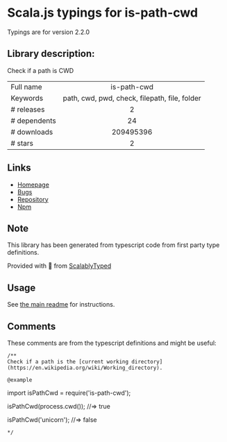 
# Scala.js typings for is-path-cwd

Typings are for version 2.2.0

## Library description:
Check if a path is CWD

|                    |                 |
| ------------------ | :-------------: |
| Full name          | is-path-cwd |
| Keywords           | path, cwd, pwd, check, filepath, file, folder |
| # releases         | 2 |
| # dependents       | 24 |
| # downloads        | 209495396 |
| # stars            | 2 |

## Links
- [Homepage](https://github.com/sindresorhus/is-path-cwd#readme)
- [Bugs](https://github.com/sindresorhus/is-path-cwd/issues)
- [Repository](https://github.com/sindresorhus/is-path-cwd)
- [Npm](https://www.npmjs.com/package/is-path-cwd)
    


## Note
This library has been generated from typescript code from first party type definitions.

Provided with :purple_heart: from [ScalablyTyped](https://github.com/oyvindberg/ScalablyTyped)

## Usage
See [the main readme](../../readme.md) for instructions.

## Comments

These comments are from the typescript definitions and might be useful:
```
/**
Check if a path is the [current working directory](https://en.wikipedia.org/wiki/Working_directory).

@example
```
import isPathCwd = require('is-path-cwd');

isPathCwd(process.cwd());
//=> true

isPathCwd('unicorn');
//=> false
```
*/

```

